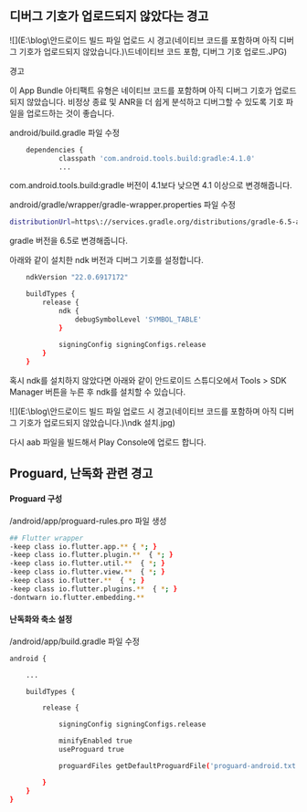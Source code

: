 ## 디버그 기호가 업로드되지 않았다는 경고

![](E:\blog\안드로이드 빌드 파일 업로드 시 경고(네이티브 코드를 포함하며 아직 디버그 기호가 업로드되지 않았습니다.)\드네이티브 코드 포함, 디버그 기호 업로드.JPG)

경고

이 App Bundle 아티팩트 유형은 네이티브 코드를 포함하며 아직 디버그 기호가 업로드되지 않았습니다. 비정상 종료 및 ANR을 더 쉽게 분석하고 디버그할 수 있도록 기호 파일을 업로드하는 것이 좋습니다.



android/build.gradle 파일 수정

```sh
    dependencies {
            classpath 'com.android.tools.build:gradle:4.1.0'
            ...
```

com.android.tools.build:gradle 버전이 4.1보다 낮으면 4.1 이상으로 변경해줍니다.



android/gradle/wrapper/gradle-wrapper.properties 파일 수정

```sh
distributionUrl=https\://services.gradle.org/distributions/gradle-6.5-all.zip
```

gradle 버전을 6.5로 변경해줍니다.



아래와 같이 설치한 ndk 버전과 디버그 기호를 설정합니다.

```sh
	ndkVersion "22.0.6917172"

    buildTypes {
        release {
            ndk {
                debugSymbolLevel 'SYMBOL_TABLE'
            }
            
            signingConfig signingConfigs.release
        }
    }
```

혹시 ndk를 설치하지 않았다면 아래와 같이 안드로이드 스튜디오에서 Tools > SDK Manager 버튼을 누른 후 ndk를 설치할 수 있습니다.

![](E:\blog\안드로이드 빌드 파일 업로드 시 경고(네이티브 코드를 포함하며 아직 디버그 기호가 업로드되지 않았습니다.)\ndk 설치.jpg)

다시 aab 파일을 빌드해서 Play Console에 업로드 합니다.



## Proguard, 난독화 관련 경고

#### Proguard 구성

/android/app/proguard-rules.pro 파일 생성

```sh
## Flutter wrapper
-keep class io.flutter.app.** { *; }
-keep class io.flutter.plugin.**  { *; }
-keep class io.flutter.util.**  { *; }
-keep class io.flutter.view.**  { *; }
-keep class io.flutter.**  { *; }
-keep class io.flutter.plugins.**  { *; }
-dontwarn io.flutter.embedding.**
```



#### 난독화와 축소 설정

/android/app/build.gradle 파일 수정

```sh
android {

    ...

    buildTypes {

        release {

            signingConfig signingConfigs.release

            minifyEnabled true
            useProguard true

            proguardFiles getDefaultProguardFile('proguard-android.txt'), 'proguard-rules.pro'

        }
    }
}
```

